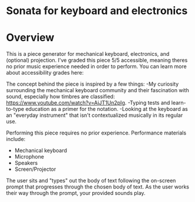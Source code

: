# Sonata for keyboard and electronics

# Overview
This is a piece generator for mechanical keyboard, electronics, and (optional) projection. I've graded this piece 5/5 accessible, meaning theres no prior music experience
needed in order to perform. You can learn more about accessibility grades here: 

The concept behind the piece is inspired by a few things:
-My curiosity surrounding the mechanical keyboard community and their fascination with sound, especially how timbres are classified: https://www.youtube.com/watch?v=AjJT1Un2pIg.
-Typing tests and learn-to-type education as a primer for the notation.
-Looking at the keyboard as an "everyday instrument" that isn't contextualized musically in its regular use.

Performing this piece requires no prior experience.
Performance materials include:
- Mechanical keyboard
- Microphone
- Speakers
- Screen/Projector

The user sits and "types" out the body of text following the on-screen prompt that progresses through the chosen body of text. As the user works their way through the prompt, your
provided sounds play.